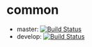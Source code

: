 # common

* master: [![Build Status](https://travis-ci.org/c64lib/common.svg?branch=master)](https://travis-ci.org/c64lib/common)
* develop: [![Build Status](https://travis-ci.org/c64lib/common.svg?branch=develop)](https://travis-ci.org/c64lib/common)
